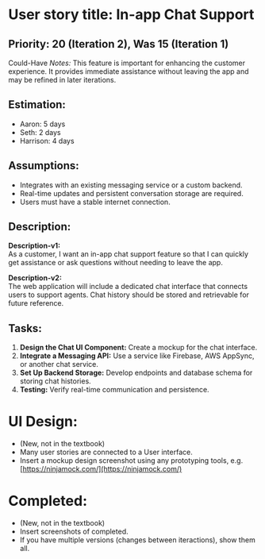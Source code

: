 # User story title: In-app Chat Support

## Priority: 20 (Iteration 2), Was 15 (Iteration 1)
Could-Have
*Notes:* This feature is important for enhancing the customer experience. It provides immediate assistance 
without leaving the app and may be refined in later iterations.

## Estimation:
* Aaron: 5 days
* Seth: 2 days
* Harrison: 4 days 

## Assumptions:
- Integrates with an existing messaging service or a custom backend.
- Real-time updates and persistent conversation storage are required.
- Users must have a stable internet connection.

## Description:
**Description-v1:**  
As a customer, I want an in-app chat support feature so that I can quickly get assistance or ask questions without needing to leave the app.

**Description-v2:**  
The web application will include a dedicated chat interface that connects users to support agents. Chat history should be stored and retrievable for future reference.

## Tasks:
1. **Design the Chat UI Component:** Create a mockup for the chat interface. 
2. **Integrate a Messaging API:** Use a service like Firebase, AWS AppSync, or another chat service. 
3. **Set Up Backend Storage:** Develop endpoints and database schema for storing chat histories. 
4. **Testing:** Verify real-time communication and persistence. 

# UI Design:
* (New, not in the textbook) 
* Many user stories are connected to a User interface.
* Insert a mockup design screenshot using any prototyping tools, e.g. [https://ninjamock.com/](https://ninjamock.com/)

# Completed:
* (New, not in the textbook) 
* Insert screenshots of completed. 
* If you have multiple versions (changes between iteractions), show them all.
